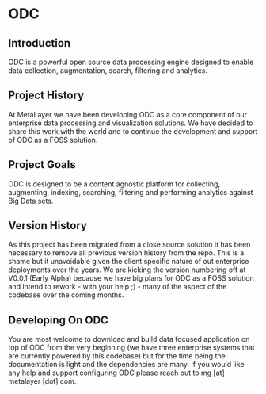 ODC
===


Introduction
------------

ODC is a powerful open source data processing engine designed to enable data collection, augmentation, search,
filtering and analytics.


Project History
---------------
At MetaLayer we have been developing ODC as a core component of our enterprise data processing and visualization
solutions. We have decided to share this work with the world and to continue the development and support of ODC as a
FOSS solution.


Project Goals
-------------
ODC is designed to be a content agnostic platform for collecting, augmenting, indexing, searching, filtering and
performing analytics against Big Data sets.


Version History
---------------
As this project has been migrated from a close source solution it has been necessary to remove all previous version
history from the repo. This is a shame but it unavoidable given the client specific nature of out enterprise deployments
over the years. We are kicking the version numbering off at V0.0.1 (Early Alpha) because we have big plans for ODC as a
FOSS solution and intend to rework - with your help ;) - many of the aspect of the codebase over the coming months.


Developing On ODC
-----------------
You are most welcome to download and build data focused application on top of ODC from the very beginning (we have three
enterprise systems that are currently powered by this codebase) but for the time being the documentation is light and
the dependencies are many. If you would like any help and support configuring ODC please reach out to mg [at] metalayer
[dot] com.